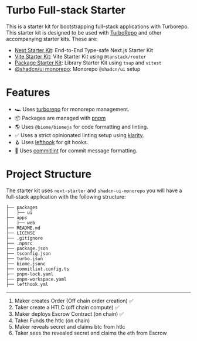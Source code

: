 # Turbo Full-stack Starter

This is a starter kit for bootstrapping full-stack applications with Turborepo. This starter kit is designed to be used with [TurboRepo](https://turborepo.org) and other accompanying starter kits. These are:

- [Next Starter Kit](https://github.com/Envoy-VC/next-starter): End-to-End Type-safe Next.js Starter Kit
- [Vite Starter Kit](https://github.com/Envoy-VC/vite-starter): Vite Starter Kit using `@tanstack/router`
- [Package Starter Kit](https://github.com/Envoy-VC/package-starter): Library Starter Kit using `tsup` and `vitest`
- [@shadcn/ui monorepo](https://github.com/Envoy-VC/shadcn-ui-monorepo): Monorepo `@shadcn/ui` setup

# Features

- 🏎️ Uses [turborepo](https://turborepo.org) for monorepo management.
- 📦 Packages are managed with [pnpm](https://pnpm.io) 
- 🌎 Uses `@biome/biomejs` for code formatting and linting.
- ✅ Uses a strict opinionated linting setup using [klarity](https://github.com/Envoy-VC/klarity).
- 🪝 Uses [lefthook](https://github.com/evilmartians/lefthook) for git hooks.
- 📝 Uses [commitlint](https://github.com/conventional-changelog/commitlint) for commit message formatting.

# Project Structure

The starter kit uses `next-starter` and `shadcn-ui-monorepo` you will have a full-stack application with the following structure:

```
├── packages
│   ├── ui
├── apps
│   ├── web
├── README.md
├── LICENSE
├── .gitignore
├── .npmrc
├── package.json
├── tsconfig.json
├── turbo.json
├── biome.jsonc
├── commitlint.config.ts
├── pnpm-lock.yaml
├── pnpm-workspace.yaml
├── lefthook.yml
```

---


1. Maker creates Order (Off chain order creation) ✅
2. Taker create a HTLC (off chain compute) ✅
3. Maker deploys Escrow Contract (on chain) ✅
4. Taker Funds the htlc (on chain)
5. Maker reveals secret and claims btc from htlc
6. Taker sees the revealed secret and claims the eth from Escrow